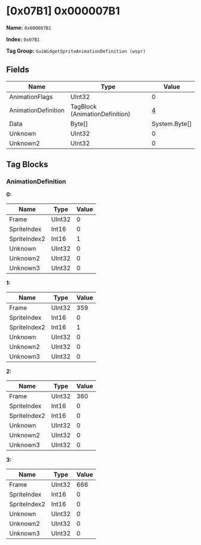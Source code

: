 # [0x07B1] 0x000007B1

**Name:** ```0x000007B1```

**Index:** ```0x07B1```

**Tag Group:** ```GuiWidgetSpriteAnimationDefinition (wspr)```

## Fields

Name	| Type	| Value
---	|---	|---	|
AnimationFlags	|UInt32	|0
AnimationDefinition	|TagBlock (AnimationDefinition)	|[4](#animationdefinition)
Data	|Byte[]	|System.Byte[]
Unknown	|UInt32	|0
Unknown2	|UInt32	|0


## Tag Blocks

### AnimationDefinition

**0:**

Name	| Type	| Value
---	|---	|---	|
Frame	|UInt32	|0
SpriteIndex	|Int16	|0
SpriteIndex2	|Int16	|1
Unknown	|UInt32	|0
Unknown2	|UInt32	|0
Unknown3	|UInt32	|0


**1:**

Name	| Type	| Value
---	|---	|---	|
Frame	|UInt32	|359
SpriteIndex	|Int16	|0
SpriteIndex2	|Int16	|1
Unknown	|UInt32	|0
Unknown2	|UInt32	|0
Unknown3	|UInt32	|0


**2:**

Name	| Type	| Value
---	|---	|---	|
Frame	|UInt32	|360
SpriteIndex	|Int16	|0
SpriteIndex2	|Int16	|0
Unknown	|UInt32	|0
Unknown2	|UInt32	|0
Unknown3	|UInt32	|0


**3:**

Name	| Type	| Value
---	|---	|---	|
Frame	|UInt32	|666
SpriteIndex	|Int16	|0
SpriteIndex2	|Int16	|0
Unknown	|UInt32	|0
Unknown2	|UInt32	|0
Unknown3	|UInt32	|0


